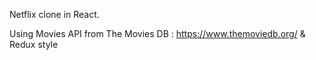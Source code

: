 Netflix clone in React.

Using Movies API from The Movies DB : https://www.themoviedb.org/
& Redux style
